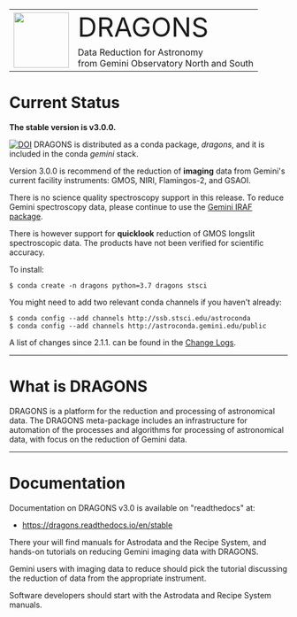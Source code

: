 

<table border="0">
<tr>
  <td rowspan="2"><img src="./graphics/DRAGONS-Iconblue.png" width="100" height="100"></td>
  <td><font size="18">DRAGONS</font></td>
</tr>
<tr>
  <td>Data Reduction for Astronomy <br>from Gemini Observatory North and South</font></td>
</tr>
</table>

# Current Status
**The stable version is v3.0.0.**  

[![DOI](https://zenodo.org/badge/DOI/10.5281/zenodo.4025470.svg)](https://doi.org/10.5281/zenodo.4025470) DRAGONS is distributed as a conda package, *dragons*, and it is 
included in the conda *gemini* stack.

Version 3.0.0 is recommend of the reduction of **imaging** data from Gemini's
current facility instruments: GMOS, NIRI, Flamingos-2, and GSAOI.

There is no science quality spectroscopy support in this release.  To reduce 
Gemini spectroscopy data, please continue to use the 
[Gemini IRAF package](https://www.gemini.edu/sciops/data-and-results/processing-software).

There is however support for **quicklook** reduction of GMOS longslit spectroscopic
data.  The products have not been verified for scientific accuracy.

To install:

```
$ conda create -n dragons python=3.7 dragons stsci
```

You might need to add two relevant conda channels if you haven't already:

```
$ conda config --add channels http://ssb.stsci.edu/astroconda
$ conda config --add channels http://astroconda.gemini.edu/public
```


A list of changes since 2.1.1. can be found in the [Change Logs](https://dragons.readthedocs.io/en/v3.0.0/changes.html).

---
# What is DRAGONS
DRAGONS is a platform for the reduction and processing of astronomical data.
The DRAGONS meta-package includes an infrastructure for automation of the
processes and algorithms for processing of astronomical data, with focus on the 
reduction of Gemini data.


---

# Documentation
Documentation on DRAGONS v3.0 is available on "readthedocs" at:

* https://dragons.readthedocs.io/en/stable

There your will find manuals for Astrodata and the Recipe System, and hands-on
tutorials on reducing Gemini imaging data with DRAGONS.

Gemini users with imaging data to reduce should pick the tutorial discussing
the reduction of data from the appropriate instrument.  

Software developers should start with the Astrodata and Recipe System
manuals.

